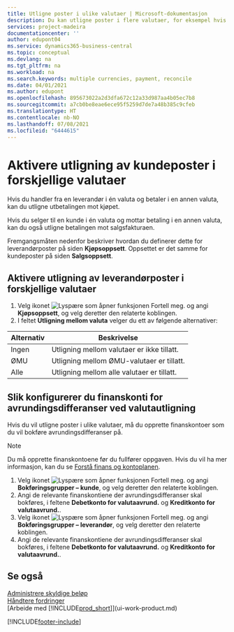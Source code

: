 ```yaml
---
title: Utligne poster i ulike valutaer | Microsoft-dokumentasjon
description: Du kan utligne poster i flere valutaer, for eksempel hvis du selger i én valuta og mottar betaling i en annen.
services: project-madeira
documentationcenter: ''
author: edupont04
ms.service: dynamics365-business-central
ms.topic: conceptual
ms.devlang: na
ms.tgt_pltfrm: na
ms.workload: na
ms.search.keywords: multiple currencies, payment, reconcile
ms.date: 04/01/2021
ms.author: edupont
ms.openlocfilehash: 895673022a2d3dfa672c12a33d987aa4b05ec7b8
ms.sourcegitcommit: a7cb0be8eae6ece95f5259d7de7a48b385c9cfeb
ms.translationtype: HT
ms.contentlocale: nb-NO
ms.lasthandoff: 07/08/2021
ms.locfileid: "6444615"
---
```

# <a name="enable-application-of-ledger-entries-in-different-currencies"></a>Aktivere utligning av kundeposter i forskjellige valutaer
Hvis du handler fra en leverandør i én valuta og betaler i en annen valuta, kan du utligne utbetalingen mot kjøpet.

Hvis du selger til en kunde i én valuta og mottar betaling i en annen valuta, kan du også utligne betalingen mot salgsfakturaen.

Fremgangsmåten nedenfor beskriver hvordan du definerer dette for leverandørposter på siden **Kjøpsoppsett**. Oppsettet er det samme for kundeposter på siden **Salgsoppsett**.

## <a name="to-enable-application-of-vendor-ledger-entries-in-different-currencies"></a>Aktivere utligning av leverandørposter i forskjellige valutaer
1. Velg ikonet ![Lyspære som åpner funksjonen Fortell meg.](media/ui-search/search_small.png "Fortell hva du vil gjøre") og angi **Kjøpsoppsett**, og velg deretter den relaterte koblingen.
2. I feltet **Utligning mellom valuta** velger du ett av følgende alternativer:

| Alternativ | Beskrivelse |
| --- | --- |
| Ingen |Utligning mellom valutaer er ikke tillatt. |
| ØMU |Utligning mellom ØMU-valutaer er tillatt. |
| Alle |Utligning mellom alle valutaer er tillatt. |

## <a name="to-set-up-gl-accounts-for-currency-application-rounding-differences"></a>Slik konfigurerer du finanskonti for avrundingsdifferanser ved valutautligning  
Hvis du vil utligne poster i ulike valutaer, må du opprette finanskontoer som du vil bokføre avrundingsdifferanser på.  

> [!NOTE]  
>  Du må opprette finanskontoene før du fullfører oppgaven. Hvis du vil ha mer informasjon, kan du se [Forstå finans og kontoplanen](finance-general-ledger.md).

1. Velg ikonet ![Lyspære som åpner funksjonen Fortell meg.](media/ui-search/search_small.png "Fortell hva du vil gjøre") og angi **Bokføringsgrupper – kunde**, og velg deretter den relaterte koblingen.  
2. Angi de relevante finanskontiene der avrundingsdifferanser skal bokføres, i feltene **Debetkonto for valutaavrund.** og **Kreditkonto for valutaavrund.**.  
3. Velg ikonet ![Lyspære som åpner funksjonen Fortell meg.](media/ui-search/search_small.png "Fortell hva du vil gjøre") og angi **Bokføringsgrupper – leverandør**, og velg deretter den relaterte koblingen.  
4. Angi de relevante finanskontiene der avrundingsdifferanser skal bokføres, i feltene **Debetkonto for valutaavrund.** og **Kreditkonto for valutaavrund.**.  

## <a name="see-also"></a>Se også
[Administrere skyldige beløp](payables-manage-payables.md)  
[Håndtere fordringer](receivables-manage-receivables.md)  
[Arbeide med [!INCLUDE[prod_short](includes/prod_short.md)]](ui-work-product.md)


[!INCLUDE[footer-include](includes/footer-banner.md)]